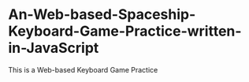 # An-Web-based-Spaceship-Keyboard-Game-Practice-written-in-JavaScript

This is a Web-based Keyboard Game Practice
